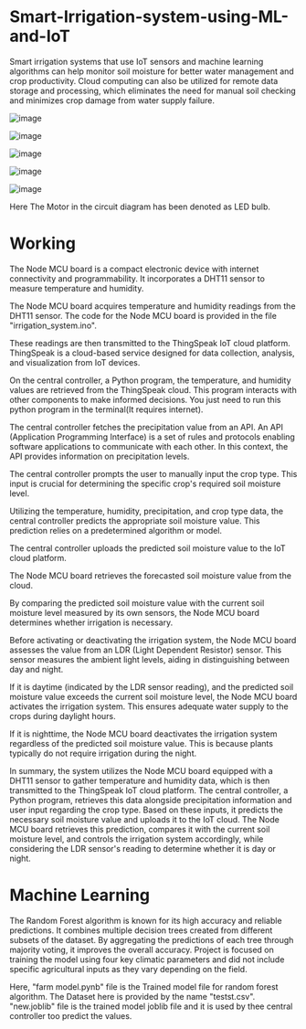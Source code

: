 # Smart-Irrigation-system-using-ML-and-IoT
Smart irrigation systems that use IoT sensors and machine learning algorithms can help monitor soil moisture for better water management and crop productivity.  Cloud computing can also be utilized for remote data storage and processing, which eliminates the need for manual soil checking and minimizes crop damage from water supply failure.


![image](https://github.com/Avdhesh616/Smart-Irrigation-system-using-ML-and-IoT/assets/75134990/0e7e4ea9-3a37-4b98-9b39-5325eaec139a)

![image](https://github.com/Avdhesh616/Smart-Irrigation-system-using-ML-and-IoT/assets/75134990/a3709bcd-03fd-4f10-be5e-e949e379dd07)

![image](https://github.com/Avdhesh616/Smart-Irrigation-system-using-ML-and-IoT/assets/75134990/aea83f98-93d4-4a17-8279-ebce6bc34ca8)



![image](https://github.com/Avdhesh616/Smart-Irrigation-system-using-ML-and-IoT/assets/75134990/6e9e0d1a-5fed-4fec-bd0f-1bb867160369)

![image](https://github.com/Avdhesh616/Smart-Irrigation-system-using-ML-and-IoT/assets/75134990/73f0869e-f056-4014-a920-66477c0202b7)

Here The Motor in the circuit diagram has been denoted as LED bulb.


# Working
The Node MCU board is a compact electronic device with internet connectivity and programmability. It incorporates a DHT11 sensor to measure temperature and humidity.

The Node MCU board acquires temperature and humidity readings from the DHT11 sensor. The code for the Node MCU board is provided in the file "irrigation_system.ino".

These readings are then transmitted to the ThingSpeak IoT cloud platform. ThingSpeak is a cloud-based service designed for data collection, analysis, and visualization from IoT devices.

On the central controller, a Python program, the temperature, and humidity values are retrieved from the ThingSpeak cloud. This program interacts with other components to make informed decisions. You just need to run this python program in the terminal(It requires internet).

The central controller fetches the precipitation value from an API. An API (Application Programming Interface) is a set of rules and protocols enabling software applications to communicate with each other. In this context, the API provides information on precipitation levels.

The central controller prompts the user to manually input the crop type. This input is crucial for determining the specific crop's required soil moisture level.

Utilizing the temperature, humidity, precipitation, and crop type data, the central controller predicts the appropriate soil moisture value. This prediction relies on a predetermined algorithm or model.

The central controller uploads the predicted soil moisture value to the IoT cloud platform.

The Node MCU board retrieves the forecasted soil moisture value from the cloud.

By comparing the predicted soil moisture value with the current soil moisture level measured by its own sensors, the Node MCU board determines whether irrigation is necessary.

Before activating or deactivating the irrigation system, the Node MCU board assesses the value from an LDR (Light Dependent Resistor) sensor. This sensor measures the ambient light levels, aiding in distinguishing between day and night.

If it is daytime (indicated by the LDR sensor reading), and the predicted soil moisture value exceeds the current soil moisture level, the Node MCU board activates the irrigation system. This ensures adequate water supply to the crops during daylight hours.

If it is nighttime, the Node MCU board deactivates the irrigation system regardless of the predicted soil moisture value. This is because plants typically do not require irrigation during the night.

In summary, the system utilizes the Node MCU board equipped with a DHT11 sensor to gather temperature and humidity data, which is then transmitted to the ThingSpeak IoT cloud platform. The central controller, a Python program, retrieves this data alongside precipitation information and user input regarding the crop type. Based on these inputs, it predicts the necessary soil moisture value and uploads it to the IoT cloud. The Node MCU board retrieves this prediction, compares it with the current soil moisture level, and controls the irrigation system accordingly, while considering the LDR sensor's reading to determine whether it is day or night.



# Machine Learning

The Random Forest algorithm is known for its high accuracy and reliable predictions. It combines multiple decision trees created from different subsets of the dataset. By aggregating the predictions of each tree through majority voting, it improves the overall accuracy. Project is focused on training the model using four key climatic parameters and did not include specific agricultural inputs as they vary depending on the field.

Here, "farm model.pynb" file is the Trained model file for random forest algorithm. The  Dataset here is provided by the name "testst.csv".
"new.joblib" file is the trained model joblib file  and it is used by thee central controller too predict the values. 
